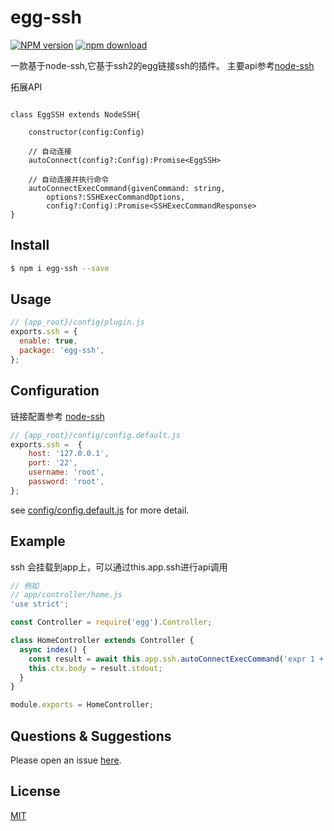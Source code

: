 # egg-ssh

[![NPM version][npm-image]][npm-url]
[![npm download][download-image]][download-url]

[npm-image]: https://img.shields.io/npm/v/egg-ssh.svg?style=flat-square
[npm-url]: https://npmjs.org/package/egg-ssh
[travis-image]: https://img.shields.io/travis/eggjs/egg-ssh.svg?style=flat-square
[travis-url]: https://travis-ci.org/eggjs/egg-ssh
[codecov-image]: https://img.shields.io/codecov/c/github/eggjs/egg-ssh.svg?style=flat-square
[codecov-url]: https://codecov.io/github/eggjs/egg-ssh?branch=master
[david-image]: https://img.shields.io/david/eggjs/egg-ssh.svg?style=flat-square
[david-url]: https://david-dm.org/eggjs/egg-ssh
[snyk-image]: https://snyk.io/test/npm/egg-ssh/badge.svg?style=flat-square
[snyk-url]: https://snyk.io/test/npm/egg-ssh
[download-image]: https://img.shields.io/npm/dm/egg-ssh.svg?style=flat-square
[download-url]: https://npmjs.org/package/egg-ssh

一款基于node-ssh,它基于ssh2的egg链接ssh的插件。
主要api参考[node-ssh](https://www.npmjs.com/package/node-ssh)

拓展API

```

class EggSSH extends NodeSSH{
    
    constructor(config:Config)

    // 自动连接
    autoConnect(config?:Config):Promise<EggSSH>
    
    // 自动连接并执行命令
    autoConnectExecCommand(givenCommand: string,
        options?:SSHExecCommandOptions,
        config?:Config):Promise<SSHExecCommandResponse>
}

```

## Install

```bash
$ npm i egg-ssh --save
```

## Usage

```js
// {app_root}/config/plugin.js
exports.ssh = {
  enable: true,
  package: 'egg-ssh',
};
```

## Configuration

链接配置参考
[node-ssh](https://www.npmjs.com/package/node-ssh)

```js
// {app_root}/config/config.default.js
exports.ssh =  {
    host: '127.0.0.1',
    port: '22',
    username: 'root',
    password: 'root',
};
```

see [config/config.default.js](config/config.default.js) for more detail.

## Example

ssh 会挂载到app上，可以通过this.app.ssh进行api调用
```js
// 例如
// app/controller/home.js
'use strict';

const Controller = require('egg').Controller;

class HomeController extends Controller {
  async index() {
    const result = await this.app.ssh.autoConnectExecCommand('expr 1 + 1');
    this.ctx.body = result.stdout;
  }
}

module.exports = HomeController;

```

## Questions & Suggestions

Please open an issue [here](https://github.com/AngelName/egg-ssh/issues).

## License

[MIT](LICENSE)
